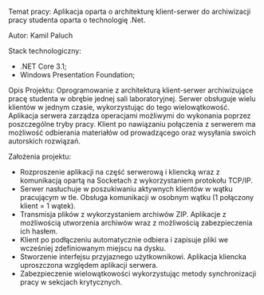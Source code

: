 Temat pracy: Aplikacja oparta o architekturę klient-serwer do archiwizacji pracy studenta oparta o technologię .Net.


Autor: Kamil Paluch


Stack technologiczny:
- .NET Core 3.1;
- Windows Presentation Foundation;


Opis Projektu:
Oprogramowanie z architekturą klient-serwer archiwizujące pracę studenta w obrębie jednej sali laboratoryjnej. Serwer obsługuje wielu klientów w jednym czasie, wykorzystując do tego wielowątkowość. Aplikacja serwera zarządza operacjami możliwymi do wykonania poprzez poszczególne tryby pracy. Klient po nawiązaniu połączenia z serwerem ma możliwość odbierania materiałów od prowadzącego oraz wysyłania swoich autorskich rozwiązań.  


Założenia projektu:
- Rozproszenie aplikacji na część serwerową i kliencką wraz z komunikacją opartą na Socketach z wykorzystaniem protokołu TCP/IP.
- Serwer nasłuchuje w poszukiwaniu aktywnych klientów w wątku pracującym w tle. Obsługa komunikacji w osobnym wątku (1 połączony klient = 1 wątek).
- Transmisja plików z wykorzystaniem archiwów ZIP. Aplikacje z możliwością utworzenia archiwów wraz z możliwością zabezpieczenia ich hasłem. 
- Klient po podłączeniu automatycznie odbiera i zapisuje pliki we wcześniej zdefiniowanym miejscu na dysku.
- Stworzenie interfejsu przyjaznego użytkownikowi. Aplikacja kliencka uproszczona względem aplikacji serwera. 
- Zabezpieczenie wielowątkowości wykorzystując metody synchronizacji pracy w sekcjach krytycznych. 

